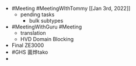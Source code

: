 - #Meeting #MeetingWIthTommy [[Jan 3rd, 2022]]
	- pending tasks
		- bulk subtypes
- #MeetingWithGuru #Meeting
	- translation
	- HVD Domain Blocking
- Final ZE3000
- #GHS 菌烨tako
-